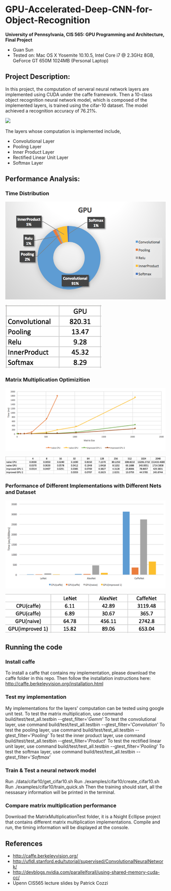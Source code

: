 GPU-Accelerated-Deep-CNN-for-Object-Recognition
======================

**University of Pennsylvania, CIS 565: GPU Programming and Architecture, Final Project**

* Guan Sun
* Tested on: Mac OS X Yosemite 10.10.5, Intel Core i7 @ 2.3GHz 8GB, GeForce GT 650M 1024MB (Personal Laptop)

## Project Description:
In this project, the computation of serveral neural network layers are implemented using CUDA under the caffe framework. Then a 10-class object recognition neural network model, which is composed of the implemented layers, is trained using the cifar-10 dataset. The model achieved a recognition accuracy of 76.21%.

![](images/1.png=800x)

The layers whose computation is implemented include,
* Convolutional Layer
* Pooling Layer
* Inner Product Layer
* Rectified Linear Unit Layer
* Softmax Layer

## Performance Analysis:

### Time Distribution

![](images/2.png)

![](images/2_1.png)

### Matrix Multiplication Optimizition

![](images/3.png)

![](images/3_1.png)

### Performance of Different Implementations with Different Nets and Dataset

![](images/4.png)

![](images/4_1.png)

## Running the code

### Install caffe
To install a caffe that contains my implementation, please download the caffe folder in this repo. Then follow the installation instructions here: http://caffe.berkeleyvision.org/installation.html

### Test my implementation
My implementations for the layers' computation can be tested using google unit test.
To test the matrix multiplication, use command build/test/test_all.testbin --gtest_filter='*Gemm*'
To test the convolutional layer, use command build/test/test_all.testbin --gtest_filter='*Convolution*'
To test the pooling layer, use command build/test/test_all.testbin --gtest_filter='*Pooling*'
To test the inner product layer, use command build/test/test_all.testbin --gtest_filter='*Product*'
To test the rectified linear unit layer, use command build/test/test_all.testbin --gtest_filter='*Pooling*'
To test the softmax layer, use command build/test/test_all.testbin --gtest_filter='*Softmax*'

### Train & Test a neural network model
Run ./data/cifar10/get_cifar10.sh
Run ./examples/cifar10/create_cifar10.sh
Run ./examples/cifar10/train_quick.sh
Then the training should start, all the nessasary information will be printed in the terminal.

### Compare matrix multiplication performance
Download the MatrixMultiplicationTest folder, it is a Nsight Ecllipse project that contains different matrix multiplication implementations. Compile and run, the timing information will be displayed at the console.

## References
* http://caffe.berkeleyvision.org/
* http://ufldl.stanford.edu/tutorial/supervised/ConvolutionalNeuralNetwork/
* http://devblogs.nvidia.com/parallelforall/using-shared-memory-cuda-cc/
* Upenn CIS565 lecture slides by Patrick Cozzi


